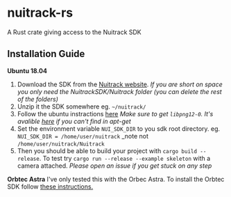 # nuitrack-rs
A Rust crate giving access to the Nuitrack SDK

## Installation Guide
__Ubuntu 18.04__
1. Download the SDK from the [Nuitrack website](https://nuitrack.com). 
_If you are short on space you only need the NuitrackSDK/Nuitrack folder (you can delete the rest of the folders)_
2. Unzip it the SDK somewhere eg. `~/nuitrack/` 
3. Follow the ubuntu instractions [here](http://download.3divi.com/Nuitrack/doc/Installation_page.html)
_Make sure to get `libpng12-0`. It's avalible [here](https://packages.ubuntu.com/xenial/amd64/libpng12-0/download) 
if you can't find in apt-get_
4. Set the environment variable `NUI_SDK_DIR` to you sdk root directory. 
eg. `NUI_SDK_DIR = /home/user/nuitrack` _note not `/home/user/nuitrack/Nuitrack`
5. Then you should be able to build your project with `cargo build --release`.
To test try `cargo run --release --example skeleton` with a camera attached.
_Please open an issue if you get stuck on any step_

__Orbtec Astra__
I've only tested this with the Orbec Astra. 
To install the Orbtec SDK follow [these instructions.](https://astra-wiki.readthedocs.io/en/latest/installation.html)
